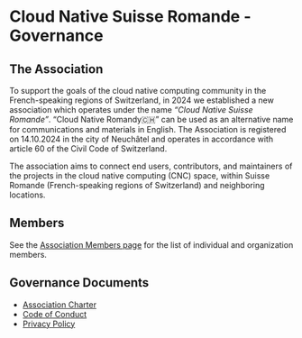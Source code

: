 # Cloud Native Suisse Romande - Governance

## The Association

To support the goals of the cloud native computing community in the French-speaking regions of Switzerland,
in 2024 we established a new association which operates under the name _“Cloud Native Suisse Romande”_. 
“Cloud Native Romandy🇨🇭” can be used as an alternative name for communications and materials in English.
The Association is registered on 14.10.2024 in the city of Neuchâtel and operates in accordance with article 60 of the Civil Code of Switzerland.

The association aims to connect end users, contributors, and maintainers of the projects in the cloud native computing (CNC) space, within Suisse Romande (French-speaking regions of Switzerland) and neighboring locations. 

## Members

See the [Association Members page](./association/members.md) for the list of individual and organization members.

## Governance Documents

- [Association Charter](./association/charter.md)
- [Code of Conduct](./bylaws/CODE_OF_CONDUCT.md)
- [Privacy Policy](./policies/1_privacy-policy.md)
